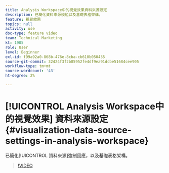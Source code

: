 ```yaml
---
title: Analysis Workspace中的視覺效果資料來源設定
description: 已簡化資料來源模組以及基礎表格架構。
feature: 視覺效果
topics: null
activity: use
doc-type: feature video
team: Technical Marketing
kt: 1905
role: User
level: Beginner
exl-id: f99a92a0-868b-476e-8cba-cb610b050435
source-git-commit: 32424f3f2b05952fe4df9ea91dcbe51684cee905
workflow-type: tm+mt
source-wordcount: '43'
ht-degree: 2%

---
```


#  [!UICONTROL Analysis Workspace中的視覺效果] 資料來源設定 {#visualization-data-source-settings-in-analysis-workspace}

已簡化[!UICONTROL 資料來源]強制回應，以及基礎表格架構。

>[!VIDEO](https://video.tv.adobe.com/v/23729/?quality=12)
